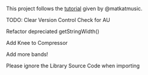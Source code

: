 This project follows the [tutorial]([https://link-url-here.org](https://www.youtube.com/watch?v=Mo0Oco3Vimo)) given by @matkatmusic.

TODO:
Clear Version Control Check for AU

Refactor depreciated getStringWidth()

Add Knee to Compressor

Add more bands!

Please ignore the Library Source Code when importing
